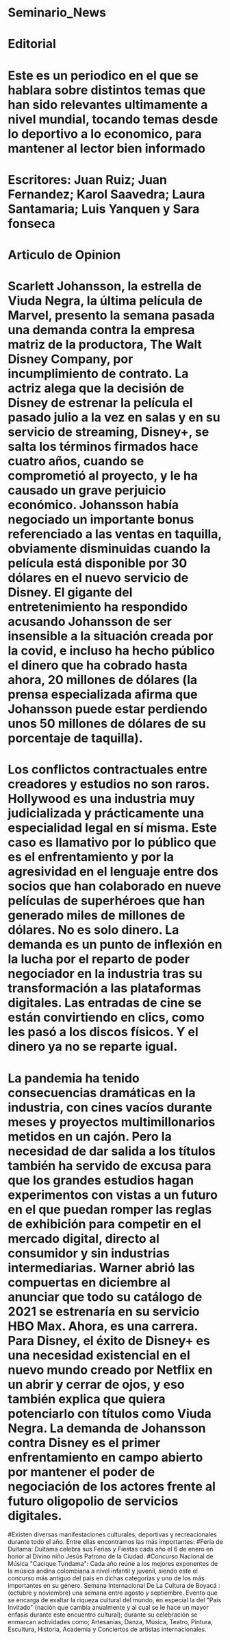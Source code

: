# Seminario_News
# Editorial 
# Este es un periodico en el que se hablara sobre distintos temas que han sido relevantes ultimamente a nivel mundial, tocando temas desde lo deportivo a lo economico, para mantener al lector bien informado
# Escritores: Juan Ruiz; Juan Fernandez; Karol Saavedra; Laura Santamaria; Luis Yanquen y Sara fonseca 

# Articulo de Opinion
# Scarlett Johansson, la estrella de Viuda Negra, la última película de Marvel, presento la semana pasada una demanda contra la empresa matriz de la productora, The Walt Disney Company, por incumplimiento de contrato. La actriz alega que la decisión de Disney de estrenar la película el pasado julio a la vez en salas y en su servicio de streaming, Disney+, se salta los términos firmados hace cuatro años, cuando se comprometió al proyecto, y le ha causado un grave perjuicio económico. Johansson había negociado un importante bonus referenciado a las ventas en taquilla, obviamente disminuidas cuando la película está disponible por 30 dólares en el nuevo servicio de Disney. El gigante del entretenimiento ha respondido acusando Johansson de ser insensible a la situación creada por la covid, e incluso ha hecho público el dinero que ha cobrado hasta ahora, 20 millones de dólares (la prensa especializada afirma que Johansson puede estar perdiendo unos 50 millones de dólares de su porcentaje de taquilla).
# Los conflictos contractuales entre creadores y estudios no son raros. Hollywood es una industria muy judicializada y prácticamente una especialidad legal en sí misma. Este caso es llamativo por lo público que es el enfrentamiento y por la agresividad en el lenguaje entre dos socios que han colaborado en nueve películas de superhéroes que han generado miles de millones de dólares. No es solo dinero. La demanda es un punto de inflexión en la lucha por el reparto de poder negociador en la industria tras su transformación a las plataformas digitales. Las entradas de cine se están convirtiendo en clics, como les pasó a los discos físicos. Y el dinero ya no se reparte igual.
# La pandemia ha tenido consecuencias dramáticas en la industria, con cines vacíos durante meses y proyectos multimillonarios metidos en un cajón. Pero la necesidad de dar salida a los títulos también ha servido de excusa para que los grandes estudios hagan experimentos con vistas a un futuro en el que puedan romper las reglas de exhibición para competir en el mercado digital, directo al consumidor y sin industrias intermediarias. Warner abrió las compuertas en diciembre al anunciar que todo su catálogo de 2021 se estrenaría en su servicio HBO Max. Ahora, es una carrera. Para Disney, el éxito de Disney+ es una necesidad existencial en el nuevo mundo creado por Netflix en un abrir y cerrar de ojos, y eso también explica que quiera potenciarlo con títulos como Viuda Negra. La demanda de Johansson contra Disney es el primer enfrentamiento en campo abierto por mantener el poder de negociación de los actores frente al futuro oligopolio de servicios digitales.

#Existen diversas manifestaciones culturales, deportivas y recreacionales durante todo el año. Entre ellas encontramos las más importantes:
#Feria de Duitama: Duitama celebra sus Ferias y Fiestas cada año el 6 de enero en honor al Divino niño Jesús Patrono de la Ciudad.
#Concurso Nacional de Música "Cacique Tundama": Cada año reúne a los mejores exponentes de la música andina colombiana a nivel infantil y juvenil, siendo este el concurso más antiguo del país en dichas categorías y uno de los más importantes en su género.  Semana Internacional De La Cultura de Boyacá : (octubre y noviembre) una semana entre agosto y septiembre. Evento que se encarga de exaltar la riqueza cultural del mundo, en especial la del "País Invitado" (nación que cambia anualmente y al cual se le hace un mayor énfasis durante este encuentro cultural); durante su celebración se enmarcan actividades como; Artesanías, Danza, Música, Teatro, Pintura, Escultura, Historia, Academia y Conciertos de artistas internacionales.